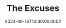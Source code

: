 ---
video:
  type: vimeo
  id: 959832303
speaker:
  permalink: bart-wilkins
  name: Bart Wilkins
title: The Excuses
image: https://i.imgur.com/WZnia4j.png
date: 2024-06-16T14:30:00.000Z
---